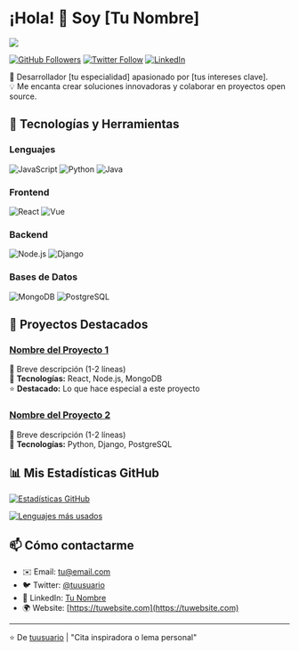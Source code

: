 # ¡Hola! 👋 Soy [Tu Nombre]

<a href="https://www.fethitekyaygil.com">
 <img src = "https://github.com/TekyaygilFethi/TekyaygilFethi/blob/main/Entrance.gif">
 </a>

[![GitHub Followers](https://img.shields.io/github/followers/tuusuario?label=Sígueme&style=social)](https://github.com/tuusuario)
[![Twitter Follow](https://img.shields.io/twitter/follow/tuusuario?style=social)](https://twitter.com/tuusuario)
[![LinkedIn](https://img.shields.io/badge/LinkedIn-Connect-blue)](https://linkedin.com/in/tuusuario)

🚀 Desarrollador [tu especialidad] apasionado por [tus intereses clave].  
💡 Me encanta crear soluciones innovadoras y colaborar en proyectos open source.

## 🔧 Tecnologías y Herramientas

### Lenguajes
![JavaScript](https://img.shields.io/badge/-JavaScript-F7DF1E?logo=javascript&logoColor=black)
![Python](https://img.shields.io/badge/-Python-3776AB?logo=python&logoColor=white)
![Java](https://img.shields.io/badge/-Java-007396?logo=java&logoColor=white)

### Frontend
![React](https://img.shields.io/badge/-React-61DAFB?logo=react&logoColor=black)
![Vue](https://img.shields.io/badge/-Vue-4FC08D?logo=vue.js&logoColor=white)

### Backend
![Node.js](https://img.shields.io/badge/-Node.js-339933?logo=node.js&logoColor=white)
![Django](https://img.shields.io/badge/-Django-092E20?logo=django&logoColor=white)

### Bases de Datos
![MongoDB](https://img.shields.io/badge/-MongoDB-47A248?logo=mongodb&logoColor=white)
![PostgreSQL](https://img.shields.io/badge/-PostgreSQL-336791?logo=postgresql&logoColor=white)

## 🌟 Proyectos Destacados

### [Nombre del Proyecto 1](https://github.com/tuusuario/repo1)
📝 Breve descripción (1-2 líneas)  
🔧 **Tecnologías:** React, Node.js, MongoDB  
⭐ **Destacado:** Lo que hace especial a este proyecto

### [Nombre del Proyecto 2](https://github.com/tuusuario/repo2)
📝 Breve descripción (1-2 líneas)  
🔧 **Tecnologías:** Python, Django, PostgreSQL

## 📊 Mis Estadísticas GitHub

[![Estadísticas GitHub](https://github-readme-stats.vercel.app/api?username=tuusuario&show_icons=true&theme=radical)](https://github.com/tuusuario)

[![Lenguajes más usados](https://github-readme-stats.vercel.app/api/top-langs/?username=tuusuario&layout=compact&theme=radical)](https://github.com/tuusuario)

## 📫 Cómo contactarme

- ✉️ Email: [tu@email.com](mailto:tu@email.com)
- 🐦 Twitter: [@tuusuario](https://twitter.com/tuusuario)
- 💼 LinkedIn: [Tu Nombre](https://linkedin.com/in/tuusuario)
- 🌍 Website: [https://tuwebsite.com](https://tuwebsite.com)

---

⭐️ De [tuusuario](https://github.com/tuusuario) | "Cita inspiradora o lema personal"
